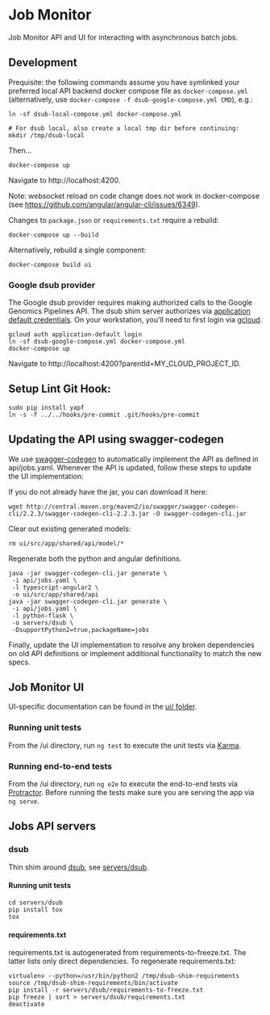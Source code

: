 # Job Monitor

Job Monitor API and UI for interacting with asynchronous batch jobs.

## Development

Prequisite: the following commands assume you have symlinked your preferred
local API backend docker compose file as `docker-compose.yml` (alternatively,
use `docker-compose -f dsub-google-compose.yml CMD`), e.g.:

```
ln -sf dsub-local-compose.yml docker-compose.yml

# For dsub local, also create a local tmp dir before continuing:
mkdir /tmp/dsub-local
```

Then...

```
docker-compose up
```

Navigate to http://localhost:4200.

Note: websocket reload on code change does not work in docker-compose (see
https://github.com/angular/angular-cli/issues/6349).

Changes to `package.json` or `requirements.txt` require a rebuild:

```
docker-compose up --build
```

Alternatively, rebuild a single component:

```
docker-compose build ui
```

### Google dsub provider

The Google dsub provider requires making authorized calls to the Google Genomics
Pipelines API. The dsub shim server authorizes via [application default
credentials](https://developers.google.com/identity/protocols/application-default-credentials).
On your workstation, you'll need to first login via [gcloud](https://cloud.google.com/sdk/docs/quickstarts).

```
gcloud auth application-default login
ln -sf dsub-google-compose.yml docker-compose.yml
docker-compose up
```

Navigate to http://localhost:4200?parentId=MY_CLOUD_PROJECT_ID.

## Setup Lint Git Hook:
```
sudo pip install yapf
ln -s -f ../../hooks/pre-commit .git/hooks/pre-commit
```

## Updating the API using swagger-codegen

We use [swagger-codegen](https://github.com/swagger-api/swagger-codegen) to automatically implement the API as defined in api/jobs.yaml.
Whenever the API is updated, follow these steps to update the UI implementation:

If you do not already have the jar, you can download it here:
```
wget http://central.maven.org/maven2/io/swagger/swagger-codegen-cli/2.2.3/swagger-codegen-cli-2.2.3.jar -O swagger-codegen-cli.jar
```

Clear out existing generated models:
```
rm ui/src/app/shared/api/model/*
```

Regenerate both the python and angular definitions.
```
java -jar swagger-codegen-cli.jar generate \
 -i api/jobs.yaml \
 -l typescript-angular2 \
 -o ui/src/app/shared/api
java -jar swagger-codegen-cli.jar generate \
 -i api/jobs.yaml \
 -l python-flask \
 -o servers/dsub \
 -DsupportPython2=true,packageName=jobs
```

Finally, update the UI implementation to resolve any broken dependencies on old API definitions or implement additional functionality to match the new specs.

## Job Monitor UI

UI-specific documentation can be found in the [ui/ folder](ui/README.md).

### Running unit tests

From the /ui directory, run `ng test` to execute the unit tests via [Karma](https://karma-runner.github.io).

### Running end-to-end tests

From the /ui directory, run `ng e2e` to execute the end-to-end tests via [Protractor](http://www.protractortest.org/).
Before running the tests make sure you are serving the app via `ng serve`.

## Jobs API servers

### dsub

Thin shim around [dsub](https://github.com/googlegenomics/dsub), see
[servers/dsub](servers/dsub).

#### Running unit tests

```
cd servers/dsub
pip install tox
tox
```

#### requirements.txt

requirements.txt is autogenerated from requirements-to-freeze.txt. The latter
lists only direct dependencies. To regenerate requirements.txt:

```
virtualenv --python=/usr/bin/python2 /tmp/dsub-shim-requirements
source /tmp/dsub-shim-requirements/bin/activate
pip install -r servers/dsub/requirements-to-freeze.txt
pip freeze | sort > servers/dsub/requirements.txt
deactivate
```
